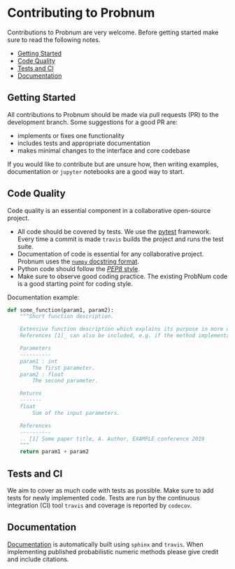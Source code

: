 # Contributing to Probnum

Contributions to Probnum are very welcome. Before getting started make sure to read the following notes.

* [Getting Started](#getting-started)
* [Code Quality](#code-quality)
* [Tests and CI](#tests-ci)
* [Documentation](#documentation)

## <a name="getting-started">Getting Started</a>

All contributions to Probnum should be made via pull requests (PR) to the development branch. Some suggestions for a 
good PR are:

- implements or fixes one functionality
- includes tests and appropriate documentation
- makes minimal changes to the interface and core codebase

If you would like to contribute but are unsure how, then writing examples, documentation or `jupyter` notebooks are a 
good way to start.

## <a name="code-quality">Code Quality</a>

Code quality is an essential component in a collaborative open-source project.

- All code should be covered by tests. We use the [pytest](https://docs.pytest.org/) framework. Every time a commit is 
made `travis` builds the project and runs the test suite.
- Documentation of code is essential for any collaborative project. Probnum uses the 
[`numpy` docstring format](https://numpydoc.readthedocs.io/en/latest/format.html).
- Python code should follow the [*PEP8* style](https://www.python.org/dev/peps/pep-0008/). 
- Make sure to observe good coding practice. The existing ProbNum code is a good starting point for coding style.

Documentation example:

```python
def some_function(param1, param2):
    """Short function description.

    Extensive function description which explains its purpose in more detail and may reference parameters or output. 
    References [1]_ can also be included, e.g. if the method implementation is based on a paper.

    Parameters
    ----------
    param1 : int
        The first parameter.
    param2 : float
        The second parameter.

    Returns
    -------
    float
        Sum of the input parameters.

    References
    ----------
    .. [1] Some paper title, A. Author, EXAMPLE conference 2019
    """
    return param1 + param2
```

## <a name="tests-ci">Tests and CI</a>

We aim to cover as much code with tests as possible. Make sure to add tests for newly implemented code. Tests are run by 
the continuous integration (CI) tool `travis` and coverage is reported by `codecov`.

## <a name="documentation">Documentation</a>

[Documentation](https://readthedocs.org/probabilistic-numerics/probnum) is automatically built using `sphinx` and 
`travis`. When implementing published probabilistic numeric methods please give credit and include citations. 
